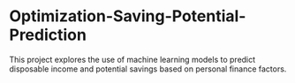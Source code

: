 # Optimization-Saving-Potential-Prediction
This project explores the use of machine learning models to predict disposable income and potential savings based on personal finance factors.
